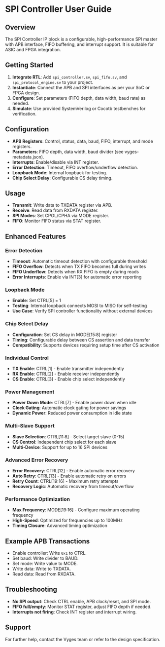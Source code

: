# SPI Controller User Guide

## Overview
The SPI Controller IP block is a configurable, high-performance SPI master with APB interface, FIFO buffering, and interrupt support. It is suitable for ASIC and FPGA integration.

## Getting Started
1. **Integrate RTL**: Add `spi_controller.sv`, `spi_fifo.sv`, and `spi_protocol_engine.sv` to your project.
2. **Instantiate**: Connect the APB and SPI interfaces as per your SoC or FPGA design.
3. **Configure**: Set parameters (FIFO depth, data width, baud rate) as needed.
4. **Simulate**: Use provided SystemVerilog or Cocotb testbenches for verification.

## Configuration
- **APB Registers**: Control, status, data, baud, FIFO, interrupt, and mode registers.
- **Parameters**: FIFO depth, data width, baud divider (see vyges-metadata.json).
- **Interrupts**: Enable/disable via INT register.
- **Error Detection**: Timeout, FIFO overflow/underflow detection.
- **Loopback Mode**: Internal loopback for testing.
- **Chip Select Delay**: Configurable CS delay timing.

## Usage
- **Transmit**: Write data to TXDATA register via APB.
- **Receive**: Read data from RXDATA register.
- **SPI Modes**: Set CPOL/CPHA via MODE register.
- **FIFO**: Monitor FIFO status via STAT register.

## Enhanced Features

### Error Detection
- **Timeout**: Automatic timeout detection with configurable threshold
- **FIFO Overflow**: Detects when TX FIFO becomes full during writes
- **FIFO Underflow**: Detects when RX FIFO is empty during reads
- **Error Interrupts**: Enable via INT[3] for automatic error reporting

### Loopback Mode
- **Enable**: Set CTRL[5] = 1
- **Testing**: Internal loopback connects MOSI to MISO for self-testing
- **Use Case**: Verify SPI controller functionality without external devices

### Chip Select Delay
- **Configuration**: Set CS delay in MODE[15:8] register
- **Timing**: Configurable delay between CS assertion and data transfer
- **Compatibility**: Supports devices requiring setup time after CS activation

### Individual Control
- **TX Enable**: CTRL[1] - Enable transmitter independently
- **RX Enable**: CTRL[2] - Enable receiver independently  
- **CS Enable**: CTRL[3] - Enable chip select independently

### Power Management
- **Power Down Mode**: CTRL[7] - Enable power down when idle
- **Clock Gating**: Automatic clock gating for power savings
- **Dynamic Power**: Reduced power consumption in idle state

### Multi-Slave Support
- **Slave Selection**: CTRL[11:8] - Select target slave (0-15)
- **CS Control**: Independent chip select for each slave
- **Multi-Device**: Support for up to 16 SPI devices

### Advanced Error Recovery
- **Error Recovery**: CTRL[12] - Enable automatic error recovery
- **Auto Retry**: CTRL[13] - Enable automatic retry on errors
- **Retry Count**: CTRL[19:16] - Maximum retry attempts
- **Recovery Logic**: Automatic recovery from timeout/overflow

### Performance Optimization
- **Max Frequency**: MODE[19:16] - Configure maximum operating frequency
- **High-Speed**: Optimized for frequencies up to 100MHz
- **Timing Closure**: Advanced timing optimization

## Example APB Transactions
- Enable controller: Write `0x1` to CTRL.
- Set baud: Write divider to BAUD.
- Set mode: Write value to MODE.
- Write data: Write to TXDATA.
- Read data: Read from RXDATA.

## Troubleshooting
- **No SPI output**: Check CTRL enable, APB clock/reset, and SPI mode.
- **FIFO full/empty**: Monitor STAT register, adjust FIFO depth if needed.
- **Interrupts not firing**: Check INT register and interrupt wiring.

## Support
For further help, contact the Vyges team or refer to the design specification. 